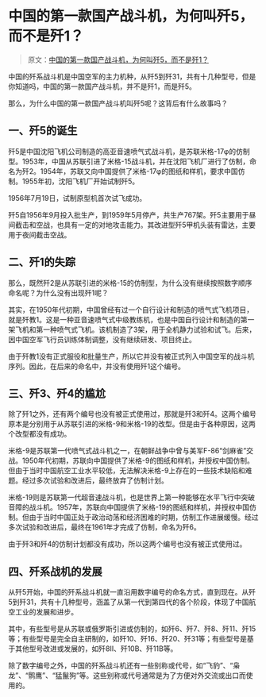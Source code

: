 # 中国的第一款国产战斗机，为何叫歼5，而不是歼1？

> 原文：[中国的第一款国产战斗机，为何叫歼5，而不是歼1？](https://baijiahao.baidu.com/s?id=1772556801275271694&wfr=spider&for=pc)

中国的歼系战斗机是中国空军的主力机种，从歼5到歼31，共有十几种型号，但是你知道吗，中国的第一款国产战斗机，并不是歼1，而是歼5。

那么，为什么中国的第一款国产战斗机叫歼5呢？这背后有什么故事吗？

## 一、歼5的诞生

歼5是中国沈阳飞机公司制造的高亚音速喷气式战斗机，是苏联米格-17φ的仿制型。1953年，中国从苏联引进了米格-15战斗机，并在沈阳飞机厂进行了仿制，命名为歼2。1954年，苏联又向中国提供了米格-17φ的图纸和样机，要求中国仿制。1955年初，沈阳飞机厂开始试制歼5。

1956年7月19日，试制原型机首次试飞成功。

歼5自1956年9月投入批生产，到1959年5月停产，共生产767架。歼5主要用于昼间截击和空战，也具有一定的对地攻击能力。其改进型歼5甲机头装有雷达，主要用于夜间截击空战。

## 二、歼1的失踪

那么，既然歼2是从苏联引进的米格-15的仿制型，为什么没有继续按照数字顺序命名呢？为什么没有出现歼1呢？

其实，在1950年代初期，中国曾经有过一个自行设计和制造的喷气式飞机项目，就是歼教1。这是一种亚音速喷气式中级教练机，也是中国自行设计和制造的第一架飞机和第一种喷气式飞机。该机制造了3架，用于全机静力试验和试飞。后来，因中国空军飞行员训练体制调整，没有继续研发、项目终止。

由于歼教1没有正式服役和批量生产，所以它并没有被正式列入中国空军的战斗机序列。因此，在后来的命名中，并没有使用歼1这个编号。

## 三、歼3、歼4的尴尬

除了歼1之外，还有两个编号也没有被正式使用过，那就是歼3和歼4。这两个编号原本是分别用于从苏联引进的米格-9和米格-19的改型。但是由于各种原因，这两个改型都没有成功。

米格-9是苏联第一代喷气式战斗机之一，在朝鲜战争中曾与美军F-86“剑麻雀”交战。1950年代初期，苏联向中国提供了米格-9的图纸和样机，并授权中国仿制。但由于当时中国航空工业水平较低，无法解决米格-9上存在的一些技术缺陷和难题。经过多次试验和改进后，最终放弃了仿制计划。

米格-19则是苏联第一代超音速战斗机，也是世界上第一种能够在水平飞行中突破音障的战斗机。1957年，苏联向中国提供了米格-19的图纸和样机，并授权中国仿制。但由于当时中国正处于政治动荡和经济困难的时期，仿制工作进展缓慢。经过多次试验和改进后，最终在1961年才完成了仿制，命名为歼6。

由于歼3和歼4的仿制计划都没有成功，所以这两个编号也没有被正式使用过。

## 四、歼系战机的发展

从歼5开始，中国的歼系战斗机就一直沿用数字编号的命名方式，直到现在。从歼5到歼31，共有十几种型号，涵盖了从第一代到第四代的各个阶段，体现了中国航空工业的发展和进步。

其中，有些型号是从苏联或俄罗斯引进或仿制的，如歼6、歼7、歼8、歼11、歼15等；有些型号是完全自主研制的，如歼10、歼16、歼20、歼31等；有些型号是基于其他型号改进或发展的，如歼8Ⅱ、歼10B、歼11B等。

除了数字编号之外，中国的歼系战斗机还有一些别称或代号，如“飞豹”、“枭龙”、“鹘鹰”、“猛鬣狗”等。这些别称或代号通常是为了方便对外交流或出口而使用的。